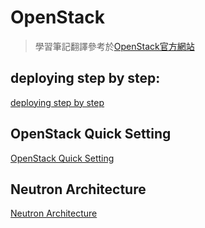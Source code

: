 # OpenStack
> 學習筆記翻譯參考於[OpenStack官方網站](https://docs.openstack.org/install-guide/)
## deploying step by step:
[deploying step by step](https://hackmd.io/s/Bk9SsNKJE)

## OpenStack Quick Setting
[OpenStack Quick Setting](https://hackmd.io/s/HkPOFgNXE)

## Neutron Architecture
[Neutron Architecture](https://github.com/TitanLi/OpenStack/blob/master/markdown/neutron/architecture.md)